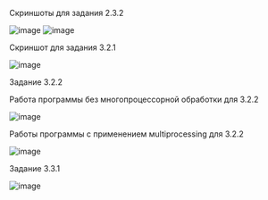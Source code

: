 Скриншоты для задания 2.3.2

![image](https://user-images.githubusercontent.com/105740928/209814997-84c60e2b-2b6c-44f6-a846-6423846d69d6.png)
![image](https://user-images.githubusercontent.com/105740928/209815008-af317298-60bc-42f9-8d51-f69d194bcabe.png)


Скриншот для задания 3.2.1

![image](https://user-images.githubusercontent.com/105740928/209665261-7bd5eb9c-0cf1-456f-85b7-cfea1964feee.png)


Задание 3.2.2

Работа программы без многопроцессорной обработки для 3.2.2

![image](https://user-images.githubusercontent.com/105740928/209823126-5ecffb12-7377-410d-be47-c78f1e452320.png)

Работы программы с применением мultiprocessing для 3.2.2

![image](https://user-images.githubusercontent.com/105740928/209823171-3f99bd90-d271-4fa7-a398-ddd95c63d86d.png)


Задание 3.3.1

![image](https://user-images.githubusercontent.com/105740928/209854103-53ea3d69-11fc-4443-a913-881252fc69e8.png)
